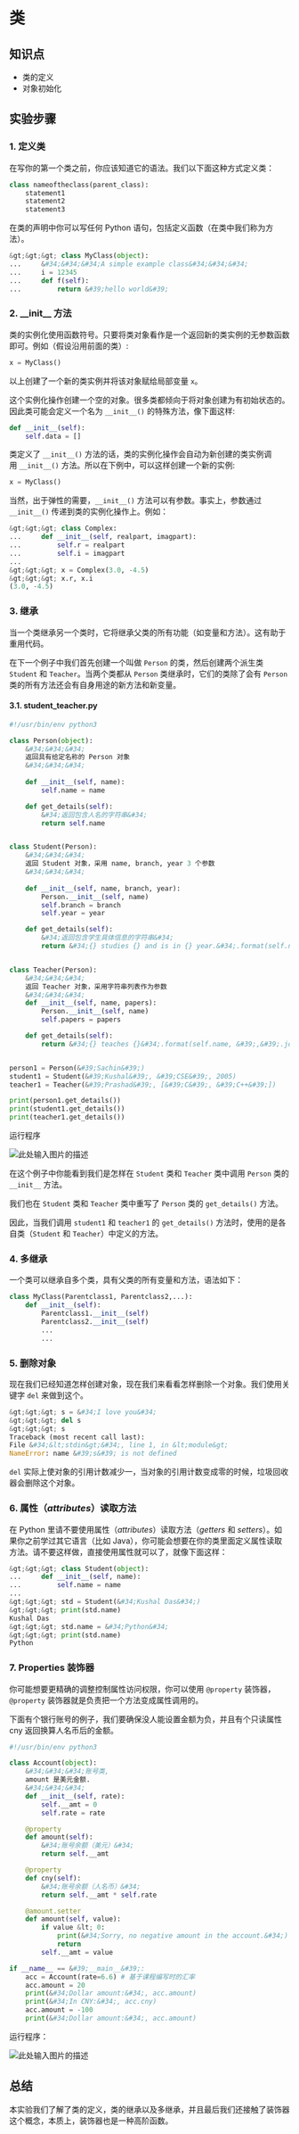 # 类

## 知识点

- 类的定义
- 对象初始化

## 实验步骤

### 1. 定义类

在写你的第一个类之前，你应该知道它的语法。我们以下面这种方式定义类：

```python
class nameoftheclass(parent_class):
    statement1
    statement2
    statement3
```

在类的声明中你可以写任何 Python 语句，包括定义函数（在类中我们称为方法）。

```python
&gt;&gt;&gt; class MyClass(object):
...     &#34;&#34;&#34;A simple example class&#34;&#34;&#34;
...     i = 12345
...     def f(self):
...         return &#39;hello world&#39;
```

### 2. _\_init\_\_ 方法

类的实例化使用函数符号。只要将类对象看作是一个返回新的类实例的无参数函数即可。例如（假设沿用前面的类）:

```python
x = MyClass()
```

以上创建了一个新的类实例并将该对象赋给局部变量 `x`。

这个实例化操作创建一个空的对象。很多类都倾向于将对象创建为有初始状态的。因此类可能会定义一个名为 `__init__()` 的特殊方法，像下面这样:

```python
def __init__(self):
    self.data = []
```

类定义了 `__init__()` 方法的话，类的实例化操作会自动为新创建的类实例调用 `__init__()` 方法。所以在下例中，可以这样创建一个新的实例:

```python
x = MyClass()
```

当然，出于弹性的需要，`__init__()` 方法可以有参数。事实上，参数通过`__init__()` 传递到类的实例化操作上。例如：

```python
&gt;&gt;&gt; class Complex:
...     def __init__(self, realpart, imagpart):
...         self.r = realpart
...         self.i = imagpart
...
&gt;&gt;&gt; x = Complex(3.0, -4.5)
&gt;&gt;&gt; x.r, x.i
(3.0, -4.5)
```

### 3. 继承

当一个类继承另一个类时，它将继承父类的所有功能（如变量和方法）。这有助于重用代码。

在下一个例子中我们首先创建一个叫做 `Person` 的类，然后创建两个派生类 `Student` 和 `Teacher`。当两个类都从 `Person` 类继承时，它们的类除了会有 `Person` 类的所有方法还会有自身用途的新方法和新变量。

#### 3.1. student_teacher.py

```python
#!/usr/bin/env python3

class Person(object):
    &#34;&#34;&#34;
    返回具有给定名称的 Person 对象
    &#34;&#34;&#34;
    
    def __init__(self, name):
        self.name = name

    def get_details(self):
        &#34;返回包含人名的字符串&#34;
        return self.name


class Student(Person):
    &#34;&#34;&#34;
    返回 Student 对象，采用 name, branch, year 3 个参数
    &#34;&#34;&#34;
    
    def __init__(self, name, branch, year):
        Person.__init__(self, name)
        self.branch = branch
        self.year = year

    def get_details(self):
        &#34;返回包含学生具体信息的字符串&#34;
        return &#34;{} studies {} and is in {} year.&#34;.format(self.name, self.branch, self.year)


class Teacher(Person):
    &#34;&#34;&#34;
    返回 Teacher 对象，采用字符串列表作为参数
    &#34;&#34;&#34;
    def __init__(self, name, papers):
        Person.__init__(self, name)
        self.papers = papers

    def get_details(self):
        return &#34;{} teaches {}&#34;.format(self.name, &#39;,&#39;.join(self.papers))


person1 = Person(&#39;Sachin&#39;)
student1 = Student(&#39;Kushal&#39;, &#39;CSE&#39;, 2005)
teacher1 = Teacher(&#39;Prashad&#39;, [&#39;C&#39;, &#39;C++&#39;])

print(person1.get_details())
print(student1.get_details())
print(teacher1.get_details())
```

运行程序

![此处输入图片的描述](https://dn-anything-about-doc.qbox.me/document-uid212737labid2046timestamp1471416413205.png/wm)

在这个例子中你能看到我们是怎样在 `Student` 类和 `Teacher` 类中调用 `Person` 类的 `__init__` 方法。

我们也在 `Student` 类和 `Teacher` 类中重写了 `Person` 类的 `get_details()` 方法。

因此，当我们调用 `student1` 和 `teacher1` 的 `get_details()` 方法时，使用的是各自类（`Student` 和 `Teacher`）中定义的方法。

### 4. 多继承

一个类可以继承自多个类，具有父类的所有变量和方法，语法如下：

```python
class MyClass(Parentclass1, Parentclass2,...):
    def __init__(self):
        Parentclass1.__init__(self)
        Parentclass2.__init__(self)
        ...
        ...
```

### 5. 删除对象

现在我们已经知道怎样创建对象，现在我们来看看怎样删除一个对象。我们使用关键字 `del` 来做到这个。

```python
&gt;&gt;&gt; s = &#34;I love you&#34;
&gt;&gt;&gt; del s
&gt;&gt;&gt; s
Traceback (most recent call last):
File &#34;&lt;stdin&gt;&#34;, line 1, in &lt;module&gt;
NameError: name &#39;s&#39; is not defined
```

`del` 实际上使对象的引用计数减少一，当对象的引用计数变成零的时候，垃圾回收器会删除这个对象。

### 6. 属性（*attributes*）读取方法 

在 Python 里请不要使用属性（*attributes*）读取方法（*getters* 和 *setters*）。如果你之前学过其它语言（比如 Java），你可能会想要在你的类里面定义属性读取方法。请不要这样做，直接使用属性就可以了，就像下面这样：

```python
&gt;&gt;&gt; class Student(object):
...     def __init__(self, name):
...         self.name = name
...
&gt;&gt;&gt; std = Student(&#34;Kushal Das&#34;)
&gt;&gt;&gt; print(std.name)
Kushal Das
&gt;&gt;&gt; std.name = &#34;Python&#34;
&gt;&gt;&gt; print(std.name)
Python
```

### 7. Properties 装饰器

你可能想要更精确的调整控制属性访问权限，你可以使用 `@property` 装饰器，`@property` 装饰器就是负责把一个方法变成属性调用的。

下面有个银行账号的例子，我们要确保没人能设置金额为负，并且有个只读属性 cny 返回换算人名币后的金额。

```python
#!/usr/bin/env python3

class Account(object):
    &#34;&#34;&#34;账号类,
    amount 是美元金额.
    &#34;&#34;&#34;
    def __init__(self, rate):
        self.__amt = 0
        self.rate = rate

    @property
    def amount(self):
        &#34;账号余额（美元）&#34;
        return self.__amt

    @property
    def cny(self):
        &#34;账号余额（人名币）&#34;
        return self.__amt * self.rate

    @amount.setter
    def amount(self, value):
        if value &lt; 0:
            print(&#34;Sorry, no negative amount in the account.&#34;)
            return
        self.__amt = value

if __name__ == &#39;__main__&#39;:
    acc = Account(rate=6.6) # 基于课程编写时的汇率
    acc.amount = 20
    print(&#34;Dollar amount:&#34;, acc.amount)
    print(&#34;In CNY:&#34;, acc.cny)
    acc.amount = -100
    print(&#34;Dollar amount:&#34;, acc.amount)
```

运行程序：

![此处输入图片的描述](https://dn-anything-about-doc.qbox.me/document-uid212737labid2046timestamp1471416421703.png/wm)

## 总结

本实验我们了解了类的定义，类的继承以及多继承，并且最后我们还接触了装饰器这个概念，本质上，装饰器也是一种高阶函数。